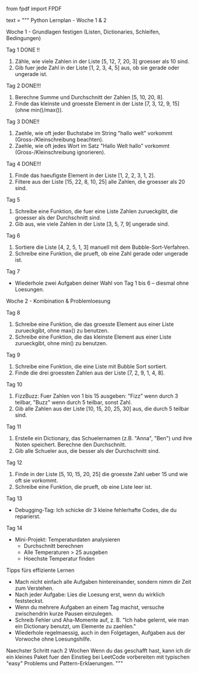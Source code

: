 from fpdf import FPDF

text = """
Python Lernplan - Woche 1 & 2

Woche 1 - Grundlagen festigen (Listen, Dictionaries, Schleifen, Bedingungen)

Tag 1 DONE !!

1. Zähle, wie viele Zahlen in der Liste [5, 12, 7, 20, 3] groesser als 10 sind.
2. Gib fuer jede Zahl in der Liste [1, 2, 3, 4, 5] aus, ob sie gerade oder ungerade ist.

Tag 2 DONE!!!

1. Berechne Summe und Durchschnitt der Zahlen [5, 10, 20, 8].
2. Finde das kleinste und groesste Element in der Liste [7, 3, 12, 9, 15] (ohne min()/max()).

Tag 3 DONE!!

1. Zaehle, wie oft jeder Buchstabe im String "hallo welt" vorkommt (Gross-/Kleinschreibung beachten).
2. Zaehle, wie oft jedes Wort im Satz "Hallo Welt hallo" vorkommt (Gross-/Kleinschreibung ignorieren).

Tag 4 DONE!!!

1. Finde das haeufigste Element in der Liste [1, 2, 2, 3, 1, 2].
2. Filtere aus der Liste [15, 22, 8, 10, 25] alle Zahlen, die groesser als 20 sind.

Tag 5

1. Schreibe eine Funktion, die fuer eine Liste Zahlen zurueckgibt, die groesser als der Durchschnitt sind.
2. Gib aus, wie viele Zahlen in der Liste [3, 5, 7, 9] ungerade sind.

Tag 6

1. Sortiere die Liste [4, 2, 5, 1, 3] manuell mit dem Bubble-Sort-Verfahren.
2. Schreibe eine Funktion, die prueft, ob eine Zahl gerade oder ungerade ist.

Tag 7

- Wiederhole zwei Aufgaben deiner Wahl von Tag 1 bis 6 – diesmal ohne Loesungen.

Woche 2 - Kombination & Problemloesung

Tag 8

1. Schreibe eine Funktion, die das groesste Element aus einer Liste zurueckgibt, ohne max() zu benutzen.
2. Schreibe eine Funktion, die das kleinste Element aus einer Liste zurueckgibt, ohne min() zu benutzen.

Tag 9

1. Schreibe eine Funktion, die eine Liste mit Bubble Sort sortiert.
2. Finde die drei groessten Zahlen aus der Liste [7, 2, 9, 1, 4, 8].

Tag 10

1. FizzBuzz: Fuer Zahlen von 1 bis 15 ausgeben: "Fizz" wenn durch 3 teilbar, "Buzz" wenn durch 5 teilbar, sonst Zahl.
2. Gib alle Zahlen aus der Liste [10, 15, 20, 25, 30] aus, die durch 5 teilbar sind.

Tag 11

1. Erstelle ein Dictionary, das Schuelernamen (z.B. "Anna", "Ben") und ihre Noten speichert. Berechne den Durchschnitt.
2. Gib alle Schueler aus, die besser als der Durchschnitt sind.

Tag 12

1. Finde in der Liste [5, 10, 15, 20, 25] die groesste Zahl ueber 15 und wie oft sie vorkommt.
2. Schreibe eine Funktion, die prueft, ob eine Liste leer ist.

Tag 13

- Debugging-Tag: Ich schicke dir 3 kleine fehlerhafte Codes, die du reparierst.

Tag 14

- Mini-Projekt: Temperaturdaten analysieren
  - Durchschnitt berechnen
  - Alle Temperaturen > 25 ausgeben
  - Hoechste Temperatur finden

Tipps fürs effiziente Lernen

- Mach nicht einfach alle Aufgaben hintereinander, sondern nimm dir Zeit zum Verstehen.
- Nach jeder Aufgabe: Lies die Loesung erst, wenn du wirklich feststeckst.
- Wenn du mehrere Aufgaben an einem Tag machst, versuche zwischendrin kurze Pausen einzulegen.
- Schreib Fehler und Aha-Momente auf, z. B. "Ich habe gelernt, wie man ein Dictionary benutzt, um Elemente zu zaehlen."
- Wiederhole regelmaessig, auch in den Folgetagen, Aufgaben aus der Vorwoche ohne Loesungshilfe.

Naechster Schritt nach 2 Wochen
Wenn du das geschafft hast, kann ich dir ein kleines Paket fuer den Einstieg bei LeetCode vorbereiten mit typischen "easy" Problems und Pattern-Erklaerungen.
"""

